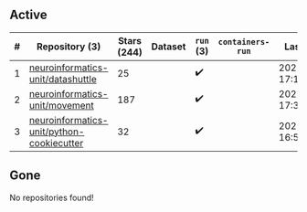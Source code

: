 ## Active
| # | Repository (3) | Stars (244) | Dataset | `run` (3) | `containers-run` | Last Modified |
| --- | --- | --- | --- | --- | --- | --- |
| 1 | [neuroinformatics-unit/datashuttle](https://github.com/neuroinformatics-unit/datashuttle) | 25 |  | :heavy_check_mark: |  | 2025-07-02 17:13:10+00:00 |
| 2 | [neuroinformatics-unit/movement](https://github.com/neuroinformatics-unit/movement) | 187 |  | :heavy_check_mark: |  | 2025-06-26 17:37:26+00:00 |
| 3 | [neuroinformatics-unit/python-cookiecutter](https://github.com/neuroinformatics-unit/python-cookiecutter) | 32 |  | :heavy_check_mark: |  | 2025-06-02 16:50:32+00:00 |

## Gone
No repositories found!
